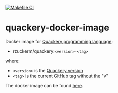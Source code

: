 [![Makefile CI](https://github.com/rzuckerm/quackery-docker-image/actions/workflows/makefile.yml/badge.svg)](https://github.com/rzuckerm/quackery-docker-image/actions/workflows/makefile.yml)

# quackery-docker-image

Docker image for [Quackery programming language](https://github.com/GordonCharlton/Quackery):

- rzuckerm/quackery:`<version>-<tag>`

where:

- `<version>` is the [Quackery version](QUACKERY_VERSION)
- `<tag>` is the current GitHub tag without the "v"

The docker image can be found [here](https://hub.docker.com/r/rzuckerm/quackery).
